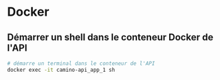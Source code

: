 # Docker

## Démarrer un shell dans le conteneur Docker de l'API

```sh
# démarre un terminal dans le conteneur de l'API
docker exec -it camino-api_app_1 sh
```

